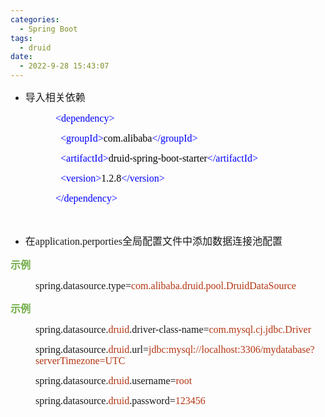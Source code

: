```yaml
---
categories:
  - Spring Boot
tags:
  - druid
date:
  - 2022-9-28 15:43:07
---
```


<ul style="list-style-type:disc">
    <li><span style="font-size:12.0pt"><span style="font-family:&quot;Microsoft YaHei UI&quot;">导入相关依赖</span></span>
    </li>
</ul>
<p style="margin-left:72px"><span style="font-size:12.0pt"><span style="font-family:&quot;Comic Sans MS&quot;"><span
                style="color:blue">&lt;dependency&gt;</span></span></span></p>
<p style="margin-left:72px"><span style="font-size:12.0pt"><span
            style="font-family:&quot;Comic Sans MS&quot;">&nbsp;&nbsp;<span
                style="color:blue">&lt;groupId&gt;</span><span style="color:black">com.alibaba</span><span
                style="color:blue">&lt;/groupId&gt;</span></span></span></p>
<p style="margin-left:72px"><span style="font-size:12.0pt"><span
            style="font-family:&quot;Comic Sans MS&quot;">&nbsp;&nbsp;<span
                style="color:blue">&lt;artifactId&gt;</span><span
                style="color:black">druid-spring-boot-starter</span><span
                style="color:blue">&lt;/artifactId&gt;</span></span></span></p>
<p style="margin-left:72px"><span style="font-size:12.0pt"><span
            style="font-family:&quot;Comic Sans MS&quot;">&nbsp;&nbsp;<span
                style="color:blue">&lt;version&gt;</span><span style="color:black">1.2.8</span><span
                style="color:blue">&lt;/version&gt;</span></span></span></p>
<p style="margin-left:72px"><span style="font-size:12.0pt"><span style="font-family:&quot;Comic Sans MS&quot;"><span
                style="color:blue">&lt;/dependency&gt;</span></span></span></p>
<p><span style="font-size:12.0pt"><span style="font-family:SimSun">&nbsp;</span></span></p>
<ul style="list-style-type:disc">
    <li><span style="font-size:12.0pt"><span style="font-family:&quot;Microsoft YaHei UI&quot;">在</span></span><span
            style="font-size:12.0pt"><span
                style="font-family:&quot;Comic Sans MS&quot;">application.perporties</span></span><span
            style="font-size:12.0pt"><span
                style="font-family:&quot;Microsoft YaHei UI&quot;">全局配置文件中添加数据连接池配置</span></span></li>
</ul>
<p><span style="font-size:12.0pt"><span style="font-family:&quot;Microsoft YaHei UI&quot;"><span
                style="color:#70ad47"><strong>示例</strong></span></span></span></p>
<p style="margin-left: 40px;"><span style="font-size:12.0pt"><span
            style="font-family:&quot;Comic Sans MS&quot;">spring.datasource.type=<span
                style="color:#b43512">com.alibaba.druid.pool.DruidDataSource</span></span></span></p>
<p><span style="font-size:12.0pt"><span style="font-family:&quot;Microsoft YaHei UI&quot;"><span
                style="color:#70ad47"><strong>示例</strong></span></span></span></p>
<p style="margin-left: 40px;"><span style="font-size:12.0pt"><span
            style="font-family:&quot;Comic Sans MS&quot;">spring.datasource.<span
                style="color:#b43512">druid</span>.driver-class-name=<span style="color:#b43512">com.mysql</span><span
                style="color:#b43512">.cj</span><span style="color:#b43512">.jdbc.Driver</span></span></span></p>
<p style="margin-left: 40px;"><span style="font-size:12.0pt"><span
            style="font-family:&quot;Comic Sans MS&quot;">spring.datasource.<span
                style="color:#b43512">druid</span>.url=<span
                style="color:#b43512">jdbc:mysql://localhost:3306/mydatabase?serverTimezone=</span><span
                style="color:#b43512">UTC</span></span></span></p>
<p style="margin-left: 40px;"><span style="font-size:12.0pt"><span
            style="font-family:&quot;Comic Sans MS&quot;">spring.datasource.<span
                style="color:#b43512">druid</span>.username=<span style="color:#b43512">root</span></span></span></p>
<p style="margin-left: 40px;"><span style="font-size:12.0pt"><span
            style="font-family:&quot;Comic Sans MS&quot;">spring.datasource.<span
                style="color:#b43512">druid</span>.password=<span style="color:#b43512">123456</span></span></span></p>
<p><span style="font-size:12.0pt"><span style="font-family:&quot;Comic Sans MS&quot;">&nbsp;</span></span></p>
